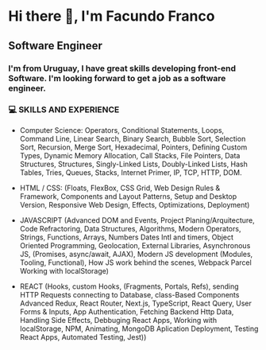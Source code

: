 # Hi there 👋, I'm Facundo Franco
## Software Engineer

### I'm from Uruguay, I have great skills developing front-end Software. I'm looking forward to get a job as a software engineer.

### 💻  SKILLS AND EXPERIENCE

* Computer Science: Operators, Conditional Statements, Loops, Command Line, Linear Search, Binary Search, Bubble Sort, Selection Sort, Recursion, Merge Sort, Hexadecimal, Pointers, Defining Custom Types, Dynamic Memory Allocation, Call Stacks, File Pointers, Data Structures, Structures, Singly-Linked Lists, Doubly-Linked Lists, Hash Tables, Tries, Queues, Stacks, Internet Primer, IP, TCP, HTTP, DOM.
  
* HTML / CSS: (Floats, FlexBox, CSS Grid, Web Design Rules & Framework, Components and Layout Patterns, Setup and Desktop Version, Responsive Web Design, Effects, Optimizations, Deployment)

* JAVASCRIPT (Advanced DOM and Events, Project Planing/Arquitecture, Code Refractoring, Data Structures, Algorithms, Modern Operators, Strings, Functions, Arrays, Numbers Dates Intl and timers, Object Oriented Programming, Geolocation, External Libraries, Asynchronous JS, (Promises, async/await, AJAX), Modern JS development (Modules, Tooling, Functional), How JS work behind the scenes, Webpack Parcel Working with localStorage)

* REACT (Hooks, custom Hooks, (Fragments, Portals, Refs), sending HTTP Requests connecting to Database, class-Based Components Advanced Redux, React Router, Next.js, TypeScript, React Query, User Forms & Inputs, App Authentication, Fetching Backend Http Data, Handling Side Effects, Debbuging React Apps, Working with localStorage, NPM, Animating, MongoDB Aplication Deployment, Testing React Apps, Automated Testing, Jest))
